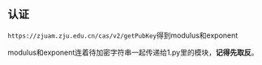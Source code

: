 ## 认证

`https://zjuam.zju.edu.cn/cas/v2/getPubKey`得到modulus和exponent

modulus和exponent连着待加密字符串一起传递给1.py里的模块，**记得先取反**。